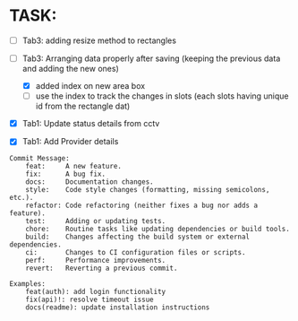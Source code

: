 # TASK:
- [ ] Tab3: adding resize method to rectangles
- [ ] Tab3: Arranging data properly after saving (keeping the previous data and adding the new ones)
    - [x] added index on new area box
    - [ ] use the index to track the changes in slots (each slots having unique id from the rectangle dat)
- [x] Tab1: Update status details from cctv
- [x] Tab1: Add Provider details


```
Commit Message:
    feat:     A new feature.
    fix:      A bug fix.
    docs:     Documentation changes.
    style:    Code style changes (formatting, missing semicolons, etc.).
    refactor: Code refactoring (neither fixes a bug nor adds a feature).
    test:     Adding or updating tests.
    chore:    Routine tasks like updating dependencies or build tools.
    build:    Changes affecting the build system or external dependencies.
    ci:       Changes to CI configuration files or scripts.
    perf:     Performance improvements.
    revert:   Reverting a previous commit.

Examples:
    feat(auth): add login functionality
    fix(api)!: resolve timeout issue
    docs(readme): update installation instructions
```
